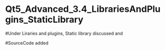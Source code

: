 # Qt5_Advanced_3.4_LibrariesAndPlugins_StaticLibrary

#Under Liraries and plugins, Static library discussed and

#SourceCode added

